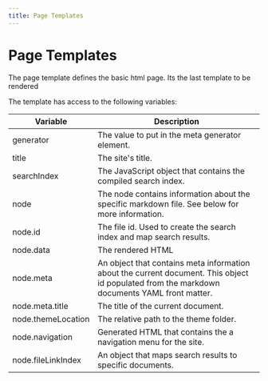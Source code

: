 ```yaml
---
title: Page Templates
---
```


# Page Templates

The page template defines the basic html page. Its the last template to be rendered

The template has access to the following variables:

| Variable           | Description
|--------------------|------------------------------------------------------------------------------------------------------------
| generator          | The value to put in the meta generator element.
| title              | The site's title.
| searchIndex        | The JavaScript object that contains the compiled search index.
| node               | The node contains information about the specific markdown file. See below for more information.
| node.id            | The file id. Used to create the search index and map search results.
| node.data          | The rendered HTML
| node.meta          | An object that contains meta information about the current document. This object id populated from the markdown documents YAML front matter.
| node.meta.title    | The title of the current document.
| node.themeLocation | The relative path to the theme folder.
| node.navigation    | Generated HTML that contains the a navigation menu for the site.
| node.fileLinkIndex | An object that maps search results to specific documents.